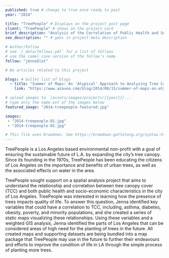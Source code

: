```yaml
---
published: true # change to true once ready to post
year: "2014"

title: "TreePeople" # Displays on the project post page
client: "TreePeople" # shows on the project card
brief_description: "Analysis of the Correlation of Public Health and Socioeconomic Characteristics to Tree Canopy Cover" # shows on the project card
seo_description: "" # goes in project meta description

# Author/Fellow
# see `/_data/fellows.yml` for a list of fellows
# use the camel case version of the fellow's name
fellow: "jennaGlat"

# No articles related to this project

blogs: # bullet list of blogs
  - title: "Summer of Maps: An 'Atypical' Approach to Analyzing Tree Canopy Cover"
    link: "https://www.azavea.com/blog/2014/08/15/summer-of-maps-an-atypical-approach-to-analyzing-tree-canopy-cover/"

# upload images to `/assets/images/projects/{{year}}/...`
# type only the name.ext of the images below
featured_image: "2014-treepeople-featured.jpg"

images:
 - "2014-treepeople-01.jpg"
 - "2014-treepeople-02.jpg"

# This file uses Kramdown. See https://kramdown.gettalong.org/syntax.html for syntax
---
```

TreePeople is a Los Angeles based environmental non-profit with a goal of ensuring the sustainable future of L.A. by expanding the city’s tree canopy. Since its founding in the 1970s, TreePeople has been educating the citizens of Los Angeles on the importance and benefits of urban trees, as well as the associated effects on water in the area.

TreePeople sought support on a spatial analysis project that aims to understand the relationship and correlation between tree canopy cover (TCC) and both public health and socio-economic characteristics in the city of Los Angeles. TreePeople was interested in learning how the presence of trees impacts quality of life. To answer this question, Jenna identified key variables that could have a correlation to TCC, including, asthma, diabetes, obesity, poverty, and minority populations, and she created a series of static maps visualizing these relationships. Using these variables and a weighted GIS analysis, Jenna identified the parts of Los Angeles that can be considered areas of high need for the planting of trees in the future. All created maps and supporting datasets are being bundled into a map package that TreePeople may use in the future to further their endeavours and efforts to improve the condition of life in LA through the simple process of planting more trees.
